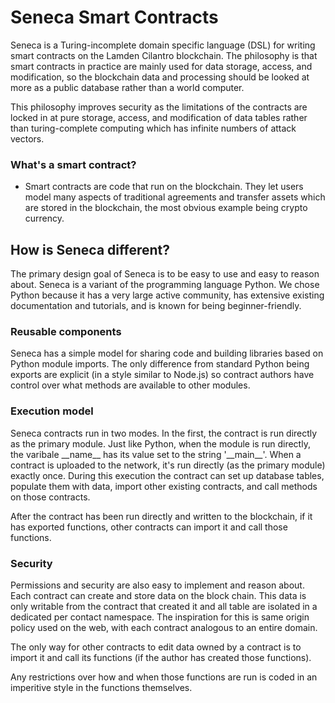 # Seneca Smart Contracts

Seneca is a Turing-incomplete domain specific language (DSL) for writing smart contracts on the Lamden Cilantro blockchain. The philosophy is that smart contracts in practice are mainly used for data storage, access, and modification, so the blockchain data and processing should be looked at more as a public database rather than a world computer.

This philosophy improves security as the limitations of the contracts are locked in at pure storage, access, and modification of data tables rather than turing-complete computing which has infinite numbers of attack vectors.

### What's a smart contract?
* Smart contracts are code that run on the blockchain. They let users model many aspects of traditional agreements and transfer assets which are stored in the blockchain, the most obvious example being crypto currency.

## How is Seneca different?
The primary design goal of Seneca is to be easy to use and easy to reason about. Seneca is a variant of the programming language Python. We chose Python because it has a very large active community, has extensive existing documentation and tutorials, and is known for being beginner-friendly.

### Reusable components ###
Seneca has a simple model for sharing code and building libraries based on Python module imports. The only difference from standard Python being exports are explicit (in a style similar to Node.js) so contract authors have control over what methods are available to other modules.

### Execution model ###
Seneca contracts run in two modes. In the first, the contract is run directly as the primary module. Just like Python, when the module is run directly, the varibale \_\_name\_\_ has its value set to the string '\_\_main\_\_'. When a contract is uploaded to the network, it's run directly (as the primary module) exactly once. During this execution the contract can set up database tables, populate them with data, import other existing contracts, and call methods on those contracts.

After the contract has been run directly and written to the blockchain, if it has exported functions, other contracts can import it and call those functions.

### Security ###
Permissions and security are also easy to implement and reason about. Each contract can create and store data on the block chain. This data is only writable from the contract that created it and all table are isolated in a dedicated per contact namespace. The inspiration for this is same origin policy used on the web, with each contract analogous to an entire domain.

The only way for other contracts to edit data owned by a contract is to import it and call its functions (if the author has created those functions).

Any restrictions over how and when those functions are run is coded in an imperitive style in the functions themselves.
